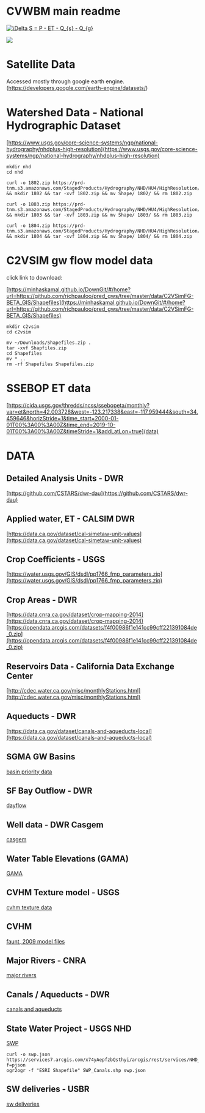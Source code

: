 # CVWBM main readme

<a href="https://www.codecogs.com/eqnedit.php?latex=\Delta&space;S&space;=&space;P&space;-&space;ET&space;-&space;Q_{s}&space;-&space;Q_{g}" target="_blank"><img src="https://latex.codecogs.com/gif.latex?\Delta&space;S&space;=&space;P&space;-&space;ET&space;-&space;Q_{s}&space;-&space;Q_{g}" title="\Delta S = P - ET - Q_{s} - Q_{g}" /></a>

[![](https://ca.water.usgs.gov/projects/central-valley/images/ca3449_cover1.png)](#)

# Satellite Data
Accessed mostly through google earth engine. (https://developers.google.com/earth-engine/datasets/)

# Watershed Data - National Hydrographic Dataset 
[https://www.usgs.gov/core-science-systems/ngp/national-hydrography/nhdplus-high-resolution](https://www.usgs.gov/core-science-systems/ngp/national-hydrography/nhdplus-high-resolution)
```
mkdir nhd
cd nhd

curl -o 1802.zip https://prd-tnm.s3.amazonaws.com/StagedProducts/Hydrography/NHD/HU4/HighResolution/Shape/NHD_H_1802_HU4_Shape.zip && mkdir 1802 && tar -xvf 1802.zip && mv Shape/ 1802/ && rm 1802.zip

curl -o 1803.zip https://prd-tnm.s3.amazonaws.com/StagedProducts/Hydrography/NHD/HU4/HighResolution/Shape/NHD_H_1803_HU4_Shape.zip && mkdir 1803 && tar -xvf 1803.zip && mv Shape/ 1803/ && rm 1803.zip

curl -o 1804.zip https://prd-tnm.s3.amazonaws.com/StagedProducts/Hydrography/NHD/HU4/HighResolution/Shape/NHD_H_1804_HU4_Shape.zip && mkdir 1804 && tar -xvf 1804.zip && mv Shape/ 1804/ && rm 1804.zip

```

# C2VSIM gw flow model data

click link to download:

[https://minhaskamal.github.io/DownGit/#/home?url=https://github.com/richpauloo/pred_gws/tree/master/data/C2VSimFG-BETA_GIS/Shapefiles](https://minhaskamal.github.io/DownGit/#/home?url=https://github.com/richpauloo/pred_gws/tree/master/data/C2VSimFG-BETA_GIS/Shapefiles)

```
mkdir c2vsim
cd c2vsim

mv ~/Downloads/Shapefiles.zip .
tar -xvf Shapfiles.zip
cd Shapefiles
mv * ..
rm -rf Shapefiles Shapefiles.zip

```


# SSEBOP ET data 
[https://cida.usgs.gov/thredds/ncss/ssebopeta/monthly?var=et&north=42.003728&west=-123.217338&east=-117.959444&south=34.459646&horizStride=1&time_start=2000-01-01T00%3A00%3A00Z&time_end=2019-10-01T00%3A00%3A00Z&timeStride=1&addLatLon=true](data)



# DATA

## Detailed Analysis Units - DWR
[https://github.com/CSTARS/dwr-dau](https://github.com/CSTARS/dwr-dau)

## Applied water, ET - CALSIM DWR
[https://data.ca.gov/dataset/cal-simetaw-unit-values](https://data.ca.gov/dataset/cal-simetaw-unit-values)

## Crop Coefficients - USGS
[https://water.usgs.gov/GIS/dsdl/pp1766_fmp_parameters.zip](https://water.usgs.gov/GIS/dsdl/pp1766_fmp_parameters.zip)

## Crop Areas - DWR
[https://data.cnra.ca.gov/dataset/crop-mapping-2014](https://data.cnra.ca.gov/dataset/crop-mapping-2014)
[https://opendata.arcgis.com/datasets/f4f00986f1e141cc99cff221391084de_0.zip](https://opendata.arcgis.com/datasets/f4f00986f1e141cc99cff221391084de_0.zip)

## Reservoirs Data - California Data Exchange Center
[http://cdec.water.ca.gov/misc/monthlyStations.html](http://cdec.water.ca.gov/misc/monthlyStations.html) 

## Aqueducts - DWR 
[https://data.ca.gov/dataset/canals-and-aqueducts-local](https://data.ca.gov/dataset/canals-and-aqueducts-local)

## SGMA GW Basins 
[basin priority data](https://data.cnra.ca.gov/dataset/sgma-basin-prioritization-2018/resource/7bfe794b-b64e-46ee-9d7f-2ca9593cfee2)

## SF Bay Outflow - DWR
[dayflow](https://water.ca.gov/Programs/Environmental-Services/Compliance-Monitoring-And-Assessment/Dayflow-Data)

## Well data - DWR Casgem 
[casgem](https://data.cnra.ca.gov/dataset/periodic-groundwater-level-measurements)

## Water Table Elevations (GAMA)
[GAMA](https://gamagroundwater.waterboards.ca.gov/gama/datadownload) 

## CVHM Texture model - USGS
[cvhm texture data](https://ca.water.usgs.gov/projects/central-valley/well-log-texture.xls)

## CVHM
[faunt, 2009 model files](https://water.usgs.gov/GIS/dsdl/gwmodels/PP2009-1766/model.zip)

## Major Rivers - CNRA
[major rivers](https://data.cnra.ca.gov/dataset/national-hydrography-dataset-nhd/resource/510abd22-f63b-4981-a17e-3c76cec5fa18)

## Canals / Aqueducts - DWR
[canals and aqueducts](http://atlas-dwr.opendata.arcgis.com/datasets/b788fb2628844f54b92e46dac5bb7229_0)

## State Water Project - USGS NHD
[SWP](https://services7.arcgis.com/x74yAepfzbQsthyi/arcgis/rest/services/NHD_SWP_Aqueduct/FeatureServer/0?f=pjson)
```
curl -o swp.json https://services7.arcgis.com/x74yAepfzbQsthyi/arcgis/rest/services/NHD_SWP_Aqueduct/FeatureServer/0?f=pjson 
ogr2ogr -f "ESRI Shapefile" SWP_Canals.shp swp.json
```

## SW deliveries - USBR
[sw deliveries](https://www.usbr.gov/mp/cvo/deliv.html)